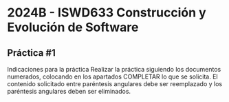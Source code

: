 #  2024B - ISWD633 Construcción y Evolución de Software
## Práctica #1
Indicaciones para la práctica
Realizar la práctica siguiendo los documentos numerados, colocando en los apartados COMPLETAR lo que se solicita.
El contenido solicitado entre paréntesis angulares debe ser reemplazado y los paréntesis angulares deben ser eliminados.
